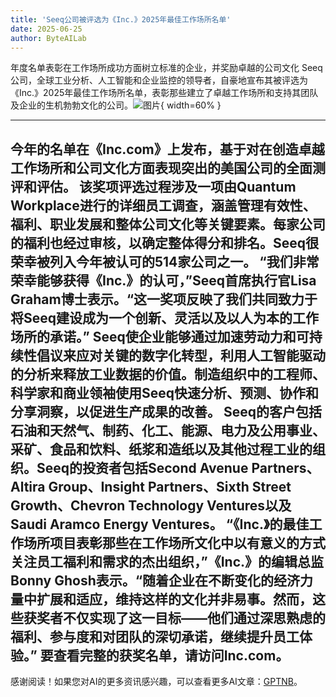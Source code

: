 ```yaml
---
title: 'Seeq公司被评选为《Inc.》2025年最佳工作场所名单'
date: 2025-06-25
author: ByteAILab
---
```


年度名单表彰在工作场所成功方面树立标准的企业，并奖励卓越的公司文化
Seeq公司，全球工业分析、人工智能和企业监控的领导者，自豪地宣布其被评选为《Inc.》2025年最佳工作场所名单，表彰那些建立了卓越工作场所和支持其团队及企业的生机勃勃文化的公司。![图片](https://ai-techpark.com/wp-content/uploads/Seeq.jpg){ width=60% }

---

今年的名单在《Inc.com》上发布，基于对在创造卓越工作场所和公司文化方面表现突出的美国公司的全面测评和评估。
该奖项评选过程涉及一项由Quantum Workplace进行的详细员工调查，涵盖管理有效性、福利、职业发展和整体公司文化等关键要素。每家公司的福利也经过审核，以确定整体得分和排名。Seeq很荣幸被列入今年被认可的514家公司之一。
“我们非常荣幸能够获得《Inc.》的认可，”Seeq首席执行官Lisa Graham博士表示。“这一奖项反映了我们共同致力于将Seeq建设成为一个创新、灵活以及以人为本的工作场所的承诺。”
Seeq使企业能够通过加速劳动力和可持续性倡议来应对关键的数字化转型，利用人工智能驱动的分析来释放工业数据的价值。制造组织中的工程师、科学家和商业领袖使用Seeq快速分析、预测、协作和分享洞察，以促进生产成果的改善。
Seeq的客户包括石油和天然气、制药、化工、能源、电力及公用事业、采矿、食品和饮料、纸浆和造纸以及其他过程工业的组织。Seeq的投资者包括Second Avenue Partners、Altira Group、Insight Partners、Sixth Street Growth、Chevron Technology Ventures以及Saudi Aramco Energy Ventures。
“《Inc.》的最佳工作场所项目表彰那些在工作场所文化中以有意义的方式关注员工福利和需求的杰出组织，”《Inc.》的编辑总监Bonny Ghosh表示。“随着企业在不断变化的经济力量中扩展和适应，维持这样的文化并非易事。然而，这些获奖者不仅实现了这一目标——他们通过深思熟虑的福利、参与度和对团队的深切承诺，继续提升员工体验。”
要查看完整的获奖名单，请访问Inc.com。
---
感谢阅读！如果您对AI的更多资讯感兴趣，可以查看更多AI文章：[GPTNB](https://gptnb.com)。